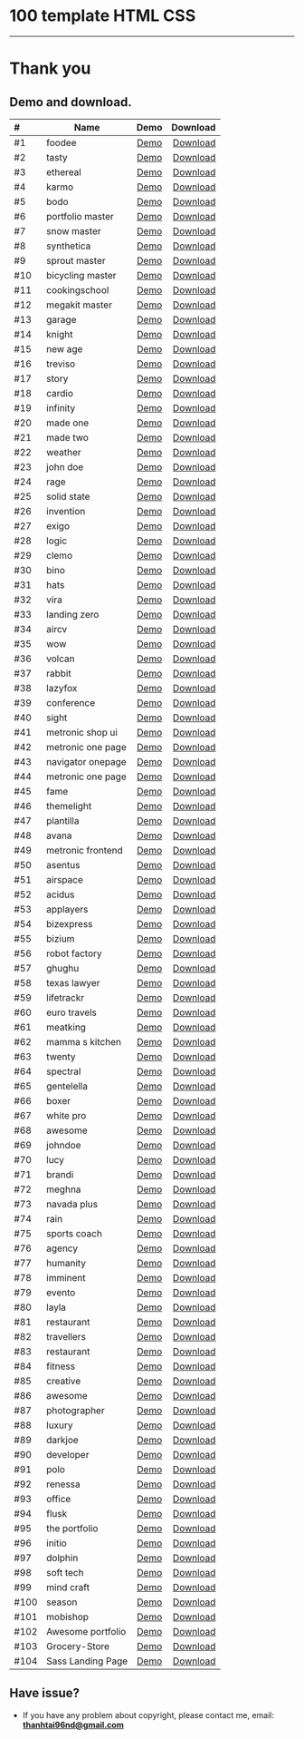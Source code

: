 # 100 template HTML CSS

_____________________________
# Thank you
## Demo and download.


| #    | Name              |                                          Demo                                          | Download  |
|:-----|-------------------|:--------------------------------------------------------------------------------------:| -------------------------:    |
| #1   | foodee            |                [Demo](https://toidicode.github.io/template/01-foodee/)                 | [Download](https://github.com/toidicode/template/raw/master/src/01-foodee.zip/) |
| #2   | tasty             |                 [Demo](https://toidicode.github.io/template/02-tasty/)                 | [Download](https://github.com/toidicode/template/raw/master/src/02-tasty.zip/) |
| #3   | ethereal          |               [Demo](https://toidicode.github.io/template/03-ethereal/)                | [Download](https://github.com/toidicode/template/raw/master/src/03-ethereal.zip/) |
| #4   | karmo             |                 [Demo](https://toidicode.github.io/template/04-karmo/)                 | [Download](https://github.com/toidicode/template/raw/master/src/04-karmo.zip/) |
| #5   | bodo              |                 [Demo](https://toidicode.github.io/template/05-bodo/)                  | [Download](https://github.com/toidicode/template/raw/master/src/05-bodo.zip/) |
| #6   | portfolio master  |           [Demo](https://toidicode.github.io/template/06-portfolio-master/)            | [Download](https://github.com/toidicode/template/raw/master/src/06-portfolio-master.zip/) |
| #7   | snow master       |              [Demo](https://toidicode.github.io/template/07-snow-master/)              | [Download](https://github.com/toidicode/template/raw/master/src/07-snow-master.zip/) |
| #8   | synthetica        |              [Demo](https://toidicode.github.io/template/08-synthetica/)               | [Download](https://github.com/toidicode/template/raw/master/src/08-synthetica.zip/) |
| #9   | sprout master     |             [Demo](https://toidicode.github.io/template/09-sprout-master/)             | [Download](https://github.com/toidicode/template/raw/master/src/09-sprout-master.zip/) |
| #10  | bicycling master  |           [Demo](https://toidicode.github.io/template/10-bicycling-master/)            | [Download](https://github.com/toidicode/template/raw/master/src/10-bicycling-master.zip/) |
| #11  | cookingschool     |            [Demo](https://toidicode.github.io/template/100-cookingschool/)             | [Download](https://github.com/toidicode/template/raw/master/src/100-cookingschool.zip/) |
| #12  | megakit master    |            [Demo](https://toidicode.github.io/template/11-megakit-master/)             | [Download](https://github.com/toidicode/template/raw/master/src/11-megakit-master.zip/) |
| #13  | garage            |                [Demo](https://toidicode.github.io/template/12-garage/)                 | [Download](https://github.com/toidicode/template/raw/master/src/12-garage.zip/) |
| #14  | knight            |                [Demo](https://toidicode.github.io/template/13-knight/)                 | [Download](https://github.com/toidicode/template/raw/master/src/13-knight.zip/) |
| #15  | new age           |                [Demo](https://toidicode.github.io/template/14-new-age/)                | [Download](https://github.com/toidicode/template/raw/master/src/14-new-age.zip/) |
| #16  | treviso           |                [Demo](https://toidicode.github.io/template/15-treviso/)                | [Download](https://github.com/toidicode/template/raw/master/src/15-treviso.zip/) |
| #17  | story             |                 [Demo](https://toidicode.github.io/template/16-story/)                 | [Download](https://github.com/toidicode/template/raw/master/src/16-story.zip/) |
| #18  | cardio            |                [Demo](https://toidicode.github.io/template/17-cardio/)                 | [Download](https://github.com/toidicode/template/raw/master/src/17-cardio.zip/) |
| #19  | infinity          |               [Demo](https://toidicode.github.io/template/18-infinity/)                | [Download](https://github.com/toidicode/template/raw/master/src/18-infinity.zip/) |
| #20  | made one          |               [Demo](https://toidicode.github.io/template/19-made-one/)                | [Download](https://github.com/toidicode/template/raw/master/src/19-made-one.zip/) |
| #21  | made two          |               [Demo](https://toidicode.github.io/template/20-made-two/)                | [Download](https://github.com/toidicode/template/raw/master/src/20-made-two.zip/) |
| #22  | weather           |                [Demo](https://toidicode.github.io/template/21-weather/)                | [Download](https://github.com/toidicode/template/raw/master/src/21-weather.zip/) |
| #23  | john doe          |               [Demo](https://toidicode.github.io/template/22-john-doe/)                | [Download](https://github.com/toidicode/template/raw/master/src/22-john-doe.zip/) |
| #24  | rage              |                 [Demo](https://toidicode.github.io/template/23-rage/)                  | [Download](https://github.com/toidicode/template/raw/master/src/23-rage.zip/) |
| #25  | solid state       |              [Demo](https://toidicode.github.io/template/24-solid-state/)              | [Download](https://github.com/toidicode/template/raw/master/src/24-solid-state.zip/) |
| #26  | invention         |               [Demo](https://toidicode.github.io/template/25-invention/)               | [Download](https://github.com/toidicode/template/raw/master/src/25-invention.zip/) |
| #27  | exigo             |                 [Demo](https://toidicode.github.io/template/26-exigo/)                 | [Download](https://github.com/toidicode/template/raw/master/src/26-exigo.zip/) |
| #28  | logic             |                 [Demo](https://toidicode.github.io/template/27-logic/)                 | [Download](https://github.com/toidicode/template/raw/master/src/27-logic.zip/) |
| #29  | clemo             |                 [Demo](https://toidicode.github.io/template/28-clemo/)                 | [Download](https://github.com/toidicode/template/raw/master/src/28-clemo.zip/) |
| #30  | bino              |                 [Demo](https://toidicode.github.io/template/29-bino/)                  | [Download](https://github.com/toidicode/template/raw/master/src/29-bino.zip/) |
| #31  | hats              |                 [Demo](https://toidicode.github.io/template/30-hats/)                  | [Download](https://github.com/toidicode/template/raw/master/src/30-hats.zip/) |
| #32  | vira              |                 [Demo](https://toidicode.github.io/template/31-vira/)                  | [Download](https://github.com/toidicode/template/raw/master/src/31-vira.zip/) |
| #33  | landing zero      |             [Demo](https://toidicode.github.io/template/32-landing-zero/)              | [Download](https://github.com/toidicode/template/raw/master/src/32-landing-zero.zip/) |
| #34  | aircv             |                 [Demo](https://toidicode.github.io/template/33-aircv/)                 | [Download](https://github.com/toidicode/template/raw/master/src/33-aircv.zip/) |
| #35  | wow               |                  [Demo](https://toidicode.github.io/template/34-wow/)                  | [Download](https://github.com/toidicode/template/raw/master/src/34-wow.zip/) |
| #36  | volcan            |                [Demo](https://toidicode.github.io/template/35-volcan/)                 | [Download](https://github.com/toidicode/template/raw/master/src/35-volcan.zip/) |
| #37  | rabbit            |                [Demo](https://toidicode.github.io/template/36-rabbit/)                 | [Download](https://github.com/toidicode/template/raw/master/src/36-rabbit.zip/) |
| #38  | lazyfox           |                [Demo](https://toidicode.github.io/template/37-lazyfox/)                | [Download](https://github.com/toidicode/template/raw/master/src/37-lazyfox.zip/) |
| #39  | conference        |              [Demo](https://toidicode.github.io/template/38-conference/)               | [Download](https://github.com/toidicode/template/raw/master/src/38-conference.zip/) |
| #40  | sight             |                 [Demo](https://toidicode.github.io/template/39-sight/)                 | [Download](https://github.com/toidicode/template/raw/master/src/39-sight.zip/) |
| #41  | metronic shop ui  | [Demo](https://toidicode.github.io/template/40-metronic-shop-ui/theme/shop-index.html) | [Download](https://github.com/toidicode/template/raw/master/src/40-metronic-shop-ui.zip/) |
| #42  | metronic one page |   [Demo](https://toidicode.github.io/template/41-metronic-one-page/theme/index.html)   | [Download](https://github.com/toidicode/template/raw/master/src/41-metronic-one-page.zip/) |
| #43  | navigator onepage |      [Demo](https://toidicode.github.io/template/42-navigator-onepage/index.html)      | [Download](https://github.com/toidicode/template/raw/master/src/42-navigator-onepage.zip/) |
| #44  | metronic one page |        [Demo](https://toidicode.github.io/template/43-metronic-one-page/theme/)        | [Download](https://github.com/toidicode/template/raw/master/src/43-metronic-one-page.zip/) |
| #45  | fame              |                 [Demo](https://toidicode.github.io/template/44-fame/)                  | [Download](https://github.com/toidicode/template/raw/master/src/44-fame.zip/) |
| #46  | themelight        |              [Demo](https://toidicode.github.io/template/45-themelight/)               | [Download](https://github.com/toidicode/template/raw/master/src/45-themelight.zip/) |
| #47  | plantilla         |               [Demo](https://toidicode.github.io/template/46-plantilla/)               | [Download](https://github.com/toidicode/template/raw/master/src/46-plantilla.zip/) |
| #48  | avana             |                 [Demo](https://toidicode.github.io/template/47-avana/)                 | [Download](https://github.com/toidicode/template/raw/master/src/47-avana.zip/) |
| #49  | metronic frontend |           [Demo](https://toidicode.github.io/template/48-metronic-frontend/)           | [Download](https://github.com/toidicode/template/raw/master/src/48-metronic-frontend.zip/) |
| #50  | asentus           |                [Demo](https://toidicode.github.io/template/49-asentus/)                | [Download](https://github.com/toidicode/template/raw/master/src/49-asentus.zip/) |
| #51  | airspace          |               [Demo](https://toidicode.github.io/template/50-airspace/)                | [Download](https://github.com/toidicode/template/raw/master/src/50-airspace.zip/) |
| #52  | acidus            |                [Demo](https://toidicode.github.io/template/51-acidus/)                 | [Download](https://github.com/toidicode/template/raw/master/src/51-acidus.zip/) |
| #53  | applayers         |               [Demo](https://toidicode.github.io/template/52-applayers/)               | [Download](https://github.com/toidicode/template/raw/master/src/52-applayers.zip/) |
| #54  | bizexpress        |              [Demo](https://toidicode.github.io/template/53-bizexpress/)               | [Download](https://github.com/toidicode/template/raw/master/src/53-bizexpress.zip/) |
| #55  | bizium            |                [Demo](https://toidicode.github.io/template/54-bizium/)                 | [Download](https://github.com/toidicode/template/raw/master/src/54-bizium.zip/) |
| #56  | robot factory     |             [Demo](https://toidicode.github.io/template/55-robot-factory/)             | [Download](https://github.com/toidicode/template/raw/master/src/55-robot-factory.zip/) |
| #57  | ghughu            |                [Demo](https://toidicode.github.io/template/56-ghughu/)                 | [Download](https://github.com/toidicode/template/raw/master/src/56-ghughu.zip/) |
| #58  | texas lawyer      |             [Demo](https://toidicode.github.io/template/57-texas-lawyer/)              | [Download](https://github.com/toidicode/template/raw/master/src/57-texas-lawyer.zip/) |
| #59  | lifetrackr        |              [Demo](https://toidicode.github.io/template/58-lifetrackr/)               | [Download](https://github.com/toidicode/template/raw/master/src/58-lifetrackr.zip/) |
| #60  | euro travels      |             [Demo](https://toidicode.github.io/template/59-euro-travels/)              | [Download](https://github.com/toidicode/template/raw/master/src/59-euro-travels.zip/) |
| #61  | meatking          |               [Demo](https://toidicode.github.io/template/60-meatking/)                | [Download](https://github.com/toidicode/template/raw/master/src/60-meatking.zip/) |
| #62  | mamma s kitchen   |            [Demo](https://toidicode.github.io/template/61-mamma-s-kitchen/)            | [Download](https://github.com/toidicode/template/raw/master/src/61-mamma-s-kitchen.zip/) |
| #63  | twenty            |                [Demo](https://toidicode.github.io/template/62-twenty/)                 | [Download](https://github.com/toidicode/template/raw/master/src/62-twenty.zip/) |
| #64  | spectral          |               [Demo](https://toidicode.github.io/template/63-spectral/)                | [Download](https://github.com/toidicode/template/raw/master/src/63-spectral.zip/) |
| #65  | gentelella        |              [Demo](https://toidicode.github.io/template/64-gentelella/)               | [Download](https://github.com/toidicode/template/raw/master/src/64-gentelella.zip/) |
| #66  | boxer             |                 [Demo](https://toidicode.github.io/template/65-boxer/)                 | [Download](https://github.com/toidicode/template/raw/master/src/65-boxer.zip/) |
| #67  | white pro         |               [Demo](https://toidicode.github.io/template/66-white-pro/)               | [Download](https://github.com/toidicode/template/raw/master/src/66-white-pro.zip/) |
| #68  | awesome           |                [Demo](https://toidicode.github.io/template/67-awesome/)                | [Download](https://github.com/toidicode/template/raw/master/src/67-awesome.zip/) |
| #69  | johndoe           |                [Demo](https://toidicode.github.io/template/68-johndoe/)                | [Download](https://github.com/toidicode/template/raw/master/src/68-johndoe.zip/) |
| #70  | lucy              |                 [Demo](https://toidicode.github.io/template/69-lucy/)                  | [Download](https://github.com/toidicode/template/raw/master/src/69-lucy.zip/) |
| #71  | brandi            |                [Demo](https://toidicode.github.io/template/70-brandi/)                 | [Download](https://github.com/toidicode/template/raw/master/src/70-brandi.zip/) |
| #72  | meghna            |                [Demo](https://toidicode.github.io/template/71-meghna/)                 | [Download](https://github.com/toidicode/template/raw/master/src/71-meghna.zip/) |
| #73  | navada plus       |              [Demo](https://toidicode.github.io/template/72-navada-plus/)              | [Download](https://github.com/toidicode/template/raw/master/src/72-navada-plus.zip/) |
| #74  | rain              |                 [Demo](https://toidicode.github.io/template/73-rain/)                  | [Download](https://github.com/toidicode/template/raw/master/src/73-rain.zip/) |
| #75  | sports coach      |             [Demo](https://toidicode.github.io/template/74-sports-coach/)              | [Download](https://github.com/toidicode/template/raw/master/src/74-sports-coach.zip/) |
| #76  | agency            |                [Demo](https://toidicode.github.io/template/75-agency/)                 | [Download](https://github.com/toidicode/template/raw/master/src/75-agency.zip/) |
| #77  | humanity          |               [Demo](https://toidicode.github.io/template/76-humanity/)                | [Download](https://github.com/toidicode/template/raw/master/src/76-humanity.zip/) |
| #78  | imminent          |               [Demo](https://toidicode.github.io/template/77-imminent/)                | [Download](https://github.com/toidicode/template/raw/master/src/77-imminent.zip/) |
| #79  | evento            |                [Demo](https://toidicode.github.io/template/78-evento/)                 | [Download](https://github.com/toidicode/template/raw/master/src/78-evento.zip/) |
| #80  | layla             |                 [Demo](https://toidicode.github.io/template/79-layla/)                 | [Download](https://github.com/toidicode/template/raw/master/src/79-layla.zip/) |
| #81  | restaurant        |              [Demo](https://toidicode.github.io/template/80-restaurant/)               | [Download](https://github.com/toidicode/template/raw/master/src/80-restaurant.zip/) |
| #82  | travellers        |              [Demo](https://toidicode.github.io/template/81-travellers/)               | [Download](https://github.com/toidicode/template/raw/master/src/81-travellers.zip/) |
| #83  | restaurant        |              [Demo](https://toidicode.github.io/template/82-restaurant/)               | [Download](https://github.com/toidicode/template/raw/master/src/82-restaurant.zip/) |
| #84  | fitness           |                [Demo](https://toidicode.github.io/template/83-fitness/)                | [Download](https://github.com/toidicode/template/raw/master/src/83-fitness.zip/) |
| #85  | creative          |               [Demo](https://toidicode.github.io/template/84-creative/)                | [Download](https://github.com/toidicode/template/raw/master/src/84-creative.zip/) |
| #86  | awesome           |                [Demo](https://toidicode.github.io/template/85-awesome/)                | [Download](https://github.com/toidicode/template/raw/master/src/85-awesome.zip/) |
| #87  | photographer      |             [Demo](https://toidicode.github.io/template/86-photographer/)              | [Download](https://github.com/toidicode/template/raw/master/src/86-photographer.zip/) |
| #88  | luxury            |                [Demo](https://toidicode.github.io/template/87-luxury/)                 | [Download](https://github.com/toidicode/template/raw/master/src/87-luxury.zip/) |
| #89  | darkjoe           |                [Demo](https://toidicode.github.io/template/88-darkjoe/)                | [Download](https://github.com/toidicode/template/raw/master/src/88-darkjoe.zip/) |
| #90  | developer         |               [Demo](https://toidicode.github.io/template/89-developer/)               | [Download](https://github.com/toidicode/template/raw/master/src/89-developer.zip/) |
| #91  | polo              |                 [Demo](https://toidicode.github.io/template/90-polo/)                  | [Download](https://github.com/toidicode/template/raw/master/src/90-polo.zip/) |
| #92  | renessa           |                [Demo](https://toidicode.github.io/template/91-renessa/)                | [Download](https://github.com/toidicode/template/raw/master/src/91-renessa.zip/) |
| #93  | office            |                [Demo](https://toidicode.github.io/template/92-office/)                 | [Download](https://github.com/toidicode/template/raw/master/src/92-office.zip/) |
| #94  | flusk             |                 [Demo](https://toidicode.github.io/template/93-flusk/)                 | [Download](https://github.com/toidicode/template/raw/master/src/93-flusk.zip/) |
| #95  | the portfolio     |             [Demo](https://toidicode.github.io/template/94-the-portfolio/)             | [Download](https://github.com/toidicode/template/raw/master/src/94-the-portfolio.zip/) |
| #96  | initio            |                [Demo](https://toidicode.github.io/template/95-initio/)                 | [Download](https://github.com/toidicode/template/raw/master/src/95-initio.zip/) |
| #97  | dolphin           |                [Demo](https://toidicode.github.io/template/96-dolphin/)                | [Download](https://github.com/toidicode/template/raw/master/src/96-dolphin.zip/) |
| #98  | soft tech         |               [Demo](https://toidicode.github.io/template/97-soft-tech/)               | [Download](https://github.com/toidicode/template/raw/master/src/97-soft-tech.zip/) |
| #99  | mind craft        |              [Demo](https://toidicode.github.io/template/98-mind-craft/)               | [Download](https://github.com/toidicode/template/raw/master/src/98-mind-craft.zip/) |
| #100 | season            |                [Demo](https://toidicode.github.io/template/99-season/)                 | [Download](https://github.com/toidicode/template/raw/master/src/99-season.zip/) |
| #101 | mobishop          |               [Demo](https://toidicode.github.io/template/101-mobishop/)               | [Download](https://github.com/toidicode/template/raw/master/src/101-mobishop.zip/) |
| #102 | Awesome portfolio |          [Demo](https://toidicode.github.io/template/102-awesome-portfolio/)           | [Download](https://github.com/toidicode/template/raw/master/src/102-Awesome_Portfolio.zip/) |
| #103 | Grocery-Store     |        [Demo](https://toidicode.github.io/template/103-grocery-store/)                 | [Download](https://github.com/toidicode/template/raw/master/src/103-grocery-store.zip/) |
| #104 | Sass Landing Page |          [Demo](https://toidicode.github.io/template/104-sass-landing-page/)           | [Download](https://github.com/toidicode/template/raw/master/src/104-sass-landing-page/) |

## Have issue?
- If you have any problem about copyright, please contact me, email: **thanhtai96nd@gmail.com**
